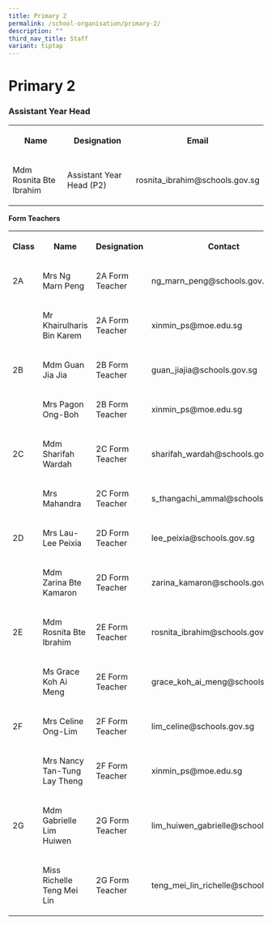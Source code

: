 ```yaml
---
title: Primary 2
permalink: /school-organisation/primary-2/
description: ""
third_nav_title: Staff
variant: tiptap
---
```

<h1><strong>Primary 2</strong></h1>
<h3>Assistant Year Head</h3>
<table style="minWidth: 75px">
<colgroup>
<col>
<col>
<col>
</colgroup>
<tbody>
<tr>
<th rowspan="1" colspan="1">
<p>Name</p>
</th>
<th rowspan="1" colspan="1">
<p>Designation</p>
</th>
<th rowspan="1" colspan="1">
<p>Email</p>
</th>
</tr>
<tr>
<td rowspan="1" colspan="1">
<p>Mdm Rosnita Bte Ibrahim</p>
</td>
<td rowspan="1" colspan="1">
<p>Assistant Year Head (P2)</p>
</td>
<td rowspan="1" colspan="1">
<p>rosnita_ibrahim@schools.gov.sg</p>
</td>
</tr>
</tbody>
</table>
<p><strong>Form Teachers</strong>
</p>
<table style="minWidth: 100px">
<colgroup>
<col>
<col>
<col>
<col>
</colgroup>
<tbody>
<tr>
<th rowspan="1" colspan="1">
<p>Class</p>
</th>
<th rowspan="1" colspan="1">
<p>Name</p>
</th>
<th rowspan="1" colspan="1">
<p>Designation</p>
</th>
<th rowspan="1" colspan="1">
<p>Contact</p>
</th>
</tr>
<tr>
<td rowspan="1" colspan="1">
<p>2A</p>
</td>
<td rowspan="1" colspan="1">
<p>Mrs Ng Marn Peng</p>
</td>
<td rowspan="1" colspan="1">
<p>2A Form Teacher</p>
</td>
<td rowspan="1" colspan="1">
<p>ng_marn_peng@schools.gov.sg</p>
</td>
</tr>
<tr>
<td rowspan="1" colspan="1">
<p></p>
</td>
<td rowspan="1" colspan="1">
<p>Mr Khairulharis Bin Karem</p>
</td>
<td rowspan="1" colspan="1">
<p>2A Form Teacher</p>
</td>
<td rowspan="1" colspan="1">
<p>xinmin_ps@moe.edu.sg</p>
</td>
</tr>
<tr>
<td rowspan="1" colspan="1">
<p>2B</p>
</td>
<td rowspan="1" colspan="1">
<p>Mdm Guan Jia Jia</p>
</td>
<td rowspan="1" colspan="1">
<p>2B Form Teacher</p>
</td>
<td rowspan="1" colspan="1">
<p>guan_jiajia@schools.gov.sg</p>
</td>
</tr>
<tr>
<td rowspan="1" colspan="1">
<p></p>
</td>
<td rowspan="1" colspan="1">
<p>Mrs Pagon Ong-Boh</p>
</td>
<td rowspan="1" colspan="1">
<p>2B Form Teacher</p>
</td>
<td rowspan="1" colspan="1">
<p>xinmin_ps@moe.edu.sg</p>
</td>
</tr>
<tr>
<td rowspan="1" colspan="1">
<p>2C</p>
</td>
<td rowspan="1" colspan="1">
<p>Mdm Sharifah Wardah</p>
</td>
<td rowspan="1" colspan="1">
<p>2C Form Teacher</p>
</td>
<td rowspan="1" colspan="1">
<p>sharifah_wardah@schools.gov.sg</p>
</td>
</tr>
<tr>
<td rowspan="1" colspan="1">
<p></p>
</td>
<td rowspan="1" colspan="1">
<p>Mrs Mahandra</p>
</td>
<td rowspan="1" colspan="1">
<p>2C Form Teacher</p>
</td>
<td rowspan="1" colspan="1">
<p>s_thangachi_ammal@schools.gov.sg</p>
</td>
</tr>
<tr>
<td rowspan="1" colspan="1">
<p>2D</p>
</td>
<td rowspan="1" colspan="1">
<p>Mrs Lau-Lee Peixia</p>
</td>
<td rowspan="1" colspan="1">
<p>2D Form Teacher</p>
</td>
<td rowspan="1" colspan="1">
<p>lee_peixia@schools.gov.sg</p>
</td>
</tr>
<tr>
<td rowspan="1" colspan="1">
<p></p>
</td>
<td rowspan="1" colspan="1">
<p>Mdm Zarina Bte Kamaron</p>
</td>
<td rowspan="1" colspan="1">
<p>2D Form Teacher</p>
</td>
<td rowspan="1" colspan="1">
<p>zarina_kamaron@schools.gov.sg</p>
</td>
</tr>
<tr>
<td rowspan="1" colspan="1">
<p>2E</p>
</td>
<td rowspan="1" colspan="1">
<p>Mdm Rosnita Bte Ibrahim</p>
</td>
<td rowspan="1" colspan="1">
<p>2E Form Teacher</p>
</td>
<td rowspan="1" colspan="1">
<p>rosnita_ibrahim@schools.gov.sg</p>
</td>
</tr>
<tr>
<td rowspan="1" colspan="1">
<p></p>
</td>
<td rowspan="1" colspan="1">
<p>Ms Grace Koh Ai Meng&nbsp;</p>
</td>
<td rowspan="1" colspan="1">
<p>2E Form Teacher</p>
</td>
<td rowspan="1" colspan="1">
<p>grace_koh_ai_meng@schools.gov.sg</p>
</td>
</tr>
<tr>
<td rowspan="1" colspan="1">
<p>2F</p>
</td>
<td rowspan="1" colspan="1">
<p>Mrs Celine Ong-Lim</p>
</td>
<td rowspan="1" colspan="1">
<p>2F Form Teacher</p>
</td>
<td rowspan="1" colspan="1">
<p>lim_celine@schools.gov.sg</p>
</td>
</tr>
<tr>
<td rowspan="1" colspan="1">
<p></p>
</td>
<td rowspan="1" colspan="1">
<p>Mrs Nancy Tan-Tung Lay Theng</p>
</td>
<td rowspan="1" colspan="1">
<p>2F Form Teacher</p>
</td>
<td rowspan="1" colspan="1">
<p>xinmin_ps@moe.edu.sg</p>
</td>
</tr>
<tr>
<td rowspan="1" colspan="1">
<p>2G</p>
</td>
<td rowspan="1" colspan="1">
<p>Mdm Gabrielle Lim Huiwen&nbsp;</p>
</td>
<td rowspan="1" colspan="1">
<p>2G Form Teacher</p>
</td>
<td rowspan="1" colspan="1">
<p>lim_huiwen_gabrielle@schools.gov.sg</p>
</td>
</tr>
<tr>
<td rowspan="1" colspan="1">
<p></p>
</td>
<td rowspan="1" colspan="1">
<p>Miss Richelle Teng Mei Lin</p>
</td>
<td rowspan="1" colspan="1">
<p>2G Form Teacher</p>
</td>
<td rowspan="1" colspan="1">
<p>teng_mei_lin_richelle@schools.gov.sg</p>
</td>
</tr>
</tbody>
</table>
<p></p>